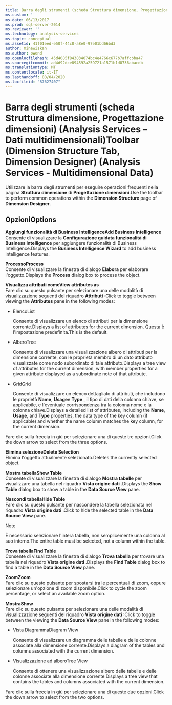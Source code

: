 ```yaml
---
title: Barra degli strumenti (scheda Struttura dimensione, Progettazione dimensioni) (Analysis Services-Dati multidimensionali) | Microsoft Docs
ms.custom: ''
ms.date: 06/13/2017
ms.prod: sql-server-2014
ms.reviewer: ''
ms.technology: analysis-services
ms.topic: conceptual
ms.assetid: 41f01eed-e50f-44c8-a8e0-97e01bd66bd3
author: minewiskan
ms.author: owend
ms.openlocfilehash: 45d4085f843834074bc4e4766c677b7affcbba47
ms.sourcegitcommit: ad4d92dce894592a259721a1571b1d8736abacdb
ms.translationtype: MT
ms.contentlocale: it-IT
ms.lasthandoff: 08/04/2020
ms.locfileid: "87627407"
---
```

# <a name="toolbar-dimension-structure-tab-dimension-designer-analysis-services---multidimensional-data"></a><span data-ttu-id="f3812-102">Barra degli strumenti (scheda Struttura dimensione, Progettazione dimensioni) (Analysis Services – Dati multidimensionali)</span><span class="sxs-lookup"><span data-stu-id="f3812-102">Toolbar (Dimension Structure Tab, Dimension Designer) (Analysis Services - Multidimensional Data)</span></span>
  <span data-ttu-id="f3812-103">Utilizzare la barra degli strumenti per eseguire operazioni frequenti nella pagina **Struttura dimensione** di **Progettazione dimensioni**.</span><span class="sxs-lookup"><span data-stu-id="f3812-103">Use the toolbar to perform common operations within the **Dimension Structure** page of **Dimension Designer**.</span></span>  
  
## <a name="options"></a><span data-ttu-id="f3812-104">Opzioni</span><span class="sxs-lookup"><span data-stu-id="f3812-104">Options</span></span>  
 <span data-ttu-id="f3812-105">**Aggiungi funzionalità di Business Intelligence**</span><span class="sxs-lookup"><span data-stu-id="f3812-105">**Add Business Intelligence**</span></span>  
 <span data-ttu-id="f3812-106">Consente di visualizzare la **Configurazione guidata funzionalità di Business Intelligence** per aggiungere funzionalità di Business Intelligence.</span><span class="sxs-lookup"><span data-stu-id="f3812-106">Displays the **Business Intelligence Wizard** to add business intelligence features.</span></span>  
  
 <span data-ttu-id="f3812-107">**Processo**</span><span class="sxs-lookup"><span data-stu-id="f3812-107">**Process**</span></span>  
 <span data-ttu-id="f3812-108">Consente di visualizzare la finestra di dialogo **Elabora** per elaborare l'oggetto.</span><span class="sxs-lookup"><span data-stu-id="f3812-108">Displays the **Process** dialog box to process the object.</span></span>  
  
 <span data-ttu-id="f3812-109">**Visualizza attributi come**</span><span class="sxs-lookup"><span data-stu-id="f3812-109">**View attributes as**</span></span>  
 <span data-ttu-id="f3812-110">Fare clic su questo pulsante per selezionare una delle modalità di visualizzazione seguenti del riquadro **Attributi** :</span><span class="sxs-lookup"><span data-stu-id="f3812-110">Click to toggle between viewing the **Attributes** pane in the following modes:</span></span>  
  
-   <span data-ttu-id="f3812-111">Elenco</span><span class="sxs-lookup"><span data-stu-id="f3812-111">List</span></span>  
  
     <span data-ttu-id="f3812-112">Consente di visualizzare un elenco di attributi per la dimensione corrente.</span><span class="sxs-lookup"><span data-stu-id="f3812-112">Displays a list of attributes for the current dimension.</span></span> <span data-ttu-id="f3812-113">Questa è l'impostazione predefinita.</span><span class="sxs-lookup"><span data-stu-id="f3812-113">This is the default.</span></span>  
  
-   <span data-ttu-id="f3812-114">Albero</span><span class="sxs-lookup"><span data-stu-id="f3812-114">Tree</span></span>  
  
     <span data-ttu-id="f3812-115">Consente di visualizzare una visualizzazione albero di attributi per la dimensione corrente, con le proprietà membro di un dato attributo visualizzate come nodo subordinato di tale attributo.</span><span class="sxs-lookup"><span data-stu-id="f3812-115">Displays a tree view of attributes for the current dimension, with member properties for a given attribute displayed as a subordinate note of that attribute.</span></span>  
  
-   <span data-ttu-id="f3812-116">Grid</span><span class="sxs-lookup"><span data-stu-id="f3812-116">Grid</span></span>  
  
     <span data-ttu-id="f3812-117">Consente di visualizzare un elenco dettagliato di attributi, che includono le proprietà **Name**, **Usage**e **Type** , il tipo di dati della colonna chiave, se applicabile, e l'eventuale corrispondenza tra la colonna nome e la colonna chiave.</span><span class="sxs-lookup"><span data-stu-id="f3812-117">Displays a detailed list of attributes, including the **Name**, **Usage**, and **Type** properties, the data type of the key column (if applicable) and whether the name column matches the key column, for the current dimension.</span></span>  
  
 <span data-ttu-id="f3812-118">Fare clic sulla freccia in giù per selezionare una di queste tre opzioni.</span><span class="sxs-lookup"><span data-stu-id="f3812-118">Click the down arrow to select from the three options.</span></span>  
  
 <span data-ttu-id="f3812-119">**Elimina selezione**</span><span class="sxs-lookup"><span data-stu-id="f3812-119">**Delete Selection**</span></span>  
 <span data-ttu-id="f3812-120">Elimina l'oggetto attualmente selezionato.</span><span class="sxs-lookup"><span data-stu-id="f3812-120">Deletes the currently selected object.</span></span>  
  
 <span data-ttu-id="f3812-121">**Mostra tabella**</span><span class="sxs-lookup"><span data-stu-id="f3812-121">**Show Table**</span></span>  
 <span data-ttu-id="f3812-122">Consente di visualizzare la finestra di dialogo **Mostra tabelle** per visualizzare una tabella nel riquadro **Vista origine dati** .</span><span class="sxs-lookup"><span data-stu-id="f3812-122">Displays the **Show Table** dialog box to show a table in the **Data Source View** pane.</span></span>  
  
 <span data-ttu-id="f3812-123">**Nascondi tabella**</span><span class="sxs-lookup"><span data-stu-id="f3812-123">**Hide Table**</span></span>  
 <span data-ttu-id="f3812-124">Fare clic su questo pulsante per nascondere la tabella selezionata nel riquadro **Vista origine dati** .</span><span class="sxs-lookup"><span data-stu-id="f3812-124">Click to hide the selected table in the **Data Source View** pane.</span></span>  
  
> [!NOTE]  
>  <span data-ttu-id="f3812-125">È necessario selezionare l'intera tabella, non semplicemente una colonna al suo interno.</span><span class="sxs-lookup"><span data-stu-id="f3812-125">The entire table must be selected, not a column within the table.</span></span>  
  
 <span data-ttu-id="f3812-126">**Trova tabella**</span><span class="sxs-lookup"><span data-stu-id="f3812-126">**Find Table**</span></span>  
 <span data-ttu-id="f3812-127">Consente di visualizzare la finestra di dialogo **Trova tabella** per trovare una tabella nel riquadro **Vista origine dati** .</span><span class="sxs-lookup"><span data-stu-id="f3812-127">Displays the **Find Table** dialog box to find a table in the **Data Source View** pane.</span></span>  
  
 <span data-ttu-id="f3812-128">**Zoom**</span><span class="sxs-lookup"><span data-stu-id="f3812-128">**Zoom**</span></span>  
 <span data-ttu-id="f3812-129">Fare clic su questo pulsante per spostarsi tra le percentuali di zoom, oppure selezionare un'opzione di zoom disponibile.</span><span class="sxs-lookup"><span data-stu-id="f3812-129">Click to cycle the zoom percentage, or select an available zoom option.</span></span>  
  
 <span data-ttu-id="f3812-130">**Mostra**</span><span class="sxs-lookup"><span data-stu-id="f3812-130">**Show**</span></span>  
 <span data-ttu-id="f3812-131">Fare clic su questo pulsante per selezionare una delle modalità di visualizzazione seguenti del riquadro **Vista origine dati** :</span><span class="sxs-lookup"><span data-stu-id="f3812-131">Click to toggle between the viewing the **Data Source View** pane in the following modes:</span></span>  
  
-   <span data-ttu-id="f3812-132">Vista Diagramma</span><span class="sxs-lookup"><span data-stu-id="f3812-132">Diagram View</span></span>  
  
     <span data-ttu-id="f3812-133">Consente di visualizzare un diagramma delle tabelle e delle colonne associate alla dimensione corrente.</span><span class="sxs-lookup"><span data-stu-id="f3812-133">Displays a diagram of the tables and columns associated with the current dimension.</span></span>  
  
-   <span data-ttu-id="f3812-134">Visualizzazione ad albero</span><span class="sxs-lookup"><span data-stu-id="f3812-134">Tree View</span></span>  
  
     <span data-ttu-id="f3812-135">Consente di ottenere una visualizzazione albero delle tabelle e delle colonne associate alla dimensione corrente.</span><span class="sxs-lookup"><span data-stu-id="f3812-135">Displays a tree view that contains the tables and columns associated with the current dimension.</span></span>  
  
 <span data-ttu-id="f3812-136">Fare clic sulla freccia in giù per selezionare una di queste due opzioni.</span><span class="sxs-lookup"><span data-stu-id="f3812-136">Click the down arrow to select from the two options.</span></span>  
  
  
